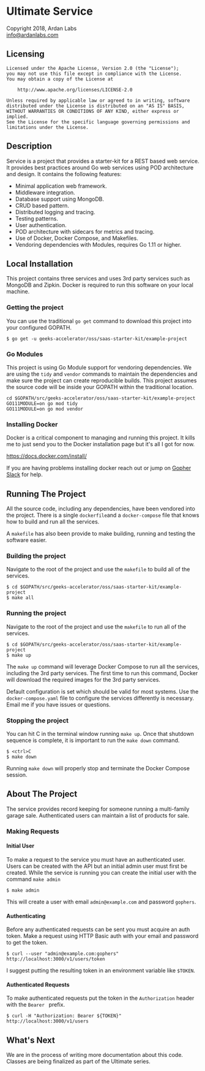 # Ultimate Service

Copyright 2018, Ardan Labs  
info@ardanlabs.com

## Licensing

```
Licensed under the Apache License, Version 2.0 (the "License");
you may not use this file except in compliance with the License.
You may obtain a copy of the License at

    http://www.apache.org/licenses/LICENSE-2.0

Unless required by applicable law or agreed to in writing, software
distributed under the License is distributed on an "AS IS" BASIS,
WITHOUT WARRANTIES OR CONDITIONS OF ANY KIND, either express or implied.
See the License for the specific language governing permissions and
limitations under the License.
```

## Description

Service is a project that provides a starter-kit for a REST based web service. It provides best practices around Go web services using POD architecture and design. It contains the following features:

* Minimal application web framework.
* Middleware integration.
* Database support using MongoDB.
* CRUD based pattern.
* Distributed logging and tracing.
* Testing patterns.
* User authentication.
* POD architecture with sidecars for metrics and tracing.
* Use of Docker, Docker Compose, and Makefiles.
* Vendoring dependencies with Modules, requires Go 1.11 or higher.

## Local Installation

This project contains three services and uses 3rd party services such as MongoDB and Zipkin. Docker is required to run this software on your local machine.

### Getting the project

You can use the traditional `go get` command to download this project into your configured GOPATH.

```
$ go get -u geeks-accelerator/oss/saas-starter-kit/example-project
```

### Go Modules

This project is using Go Module support for vendoring dependencies. We are using the `tidy` and `vendor` commands to maintain the dependencies and make sure the project can create reproducible builds. This project assumes the source code will be inside your GOPATH within the traditional location.

```
cd $GOPATH/src/geeks-accelerator/oss/saas-starter-kit/example-project
GO111MODULE=on go mod tidy
GO111MODULE=on go mod vendor
```

### Installing Docker

Docker is a critical component to managing and running this project. It kills me to just send you to the Docker installation page but it's all I got for now.

https://docs.docker.com/install/

If you are having problems installing docker reach out or jump on [Gopher Slack](http://invite.slack.golangbridge.org/) for help.

## Running The Project

All the source code, including any dependencies, have been vendored into the project. There is a single `dockerfile`and a `docker-compose` file that knows how to build and run all the services.

A `makefile` has also been provide to make building, running and testing the software easier.

### Building the project

Navigate to the root of the project and use the `makefile` to build all of the services.

```
$ cd $GOPATH/src/geeks-accelerator/oss/saas-starter-kit/example-project
$ make all
```

### Running the project

Navigate to the root of the project and use the `makefile` to run all of the services.

```
$ cd $GOPATH/src/geeks-accelerator/oss/saas-starter-kit/example-project
$ make up
```

The `make up` command will leverage Docker Compose to run all the services, including the 3rd party services. The first time to run this command, Docker will download the required images for the 3rd party services.

Default configuration is set which should be valid for most systems. Use the `docker-compose.yaml` file to configure the services differently is necessary. Email me if you have issues or questions.

### Stopping the project

You can hit <ctrl>C in the terminal window running `make up`. Once that shutdown sequence is complete, it is important to run the `make down` command.

```
$ <ctrl>C
$ make down
```

Running `make down` will properly stop and terminate the Docker Compose session.

## About The Project

The service provides record keeping for someone running a multi-family garage sale. Authenticated users can maintain a list of products for sale.

<!--The service uses the following models:-->

<!--<img src="https://raw.githubusercontent.com/ardanlabs/service/master/models.jpg" alt="Garage Sale Service Models" title="Garage Sale Service Models" />-->

<!--(Diagram generated with draw.io using `models.xml` file)-->

### Making Requests

#### Initial User

To make a request to the service you must have an authenticated user. Users can be created with the API but an initial admin user must first be created. While the service is running you can create the initial user with the command `make admin`

```
$ make admin
```

This will create a user with email `admin@example.com` and password `gophers`.

#### Authenticating

Before any authenticated requests can be sent you must acquire an auth token. Make a request using HTTP Basic auth with your email and password to get the token.

```
$ curl --user "admin@example.com:gophers" http://localhost:3000/v1/users/token
```

I suggest putting the resulting token in an environment variable like `$TOKEN`.

#### Authenticated Requests

To make authenticated requests put the token in the `Authorization` header with the `Bearer ` prefix.

```
$ curl -H "Authorization: Bearer ${TOKEN}" http://localhost:3000/v1/users
```

## What's Next

We are in the process of writing more documentation about this code. Classes are being finalized as part of the Ultimate series.

